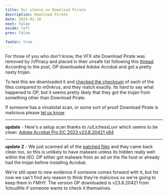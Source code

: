 ```yaml
---
title: Our stance on Download Pirate
description: Download Pirate
date: 2024-02-18
next: false
aside: left
prev: false

footer: true
---
```


<Post authors="nbats" />

For those of you who don't know, the VFX site Download Pirate was removed by
/r/Piracy and placed in their unsafe list following this
[thread](https://redd.it/1aswsl7). According to the post, OP downloaded Adobe
Acrobat and got a pretty nasty trojan.

To test this we downloaded it and [checked the checksum](https://ibb.co/rGHXT0w)
of each of the files compared to m0nkrus, and they match exactly. Its hard to
say what happened to OP, but it seems pretty likely that they got the trojan
from something other than Download Pirate.

If someone has a virustotal scan, or some sort of proof Download Pirate is
malicious please [let us know](https://redd.it/1atkloc).

---

**update** - Here's a setup scan thanks to /u/LichessLuvr which seems to be
clean:
[Adobe Acrobat Pro DC 2023 v23.8.20421 x64](https://www.virustotal.com/gui/file/04889538532f10f910029a5ef65068aed713019fb50462546e82ee8ced81350b)

---

**update 2** - We just scanned all of the
[patched files](https://ibb.co/VxBwzN3) and they came back clean too, so this is
unlikely to have malware unless its hidden really well within the ISO. OP either
got malware from an ad on the file host or already had the trojan before
installing Acrobat.

We're still open to new evidence if someone comes forward with it, but for now
we can't find any reason to think they're malicious so we're going to keep them
in FMHY. The version OP downloaded is v23.8.20421 from 1cloudfile if someone
wants to check it themselves.
